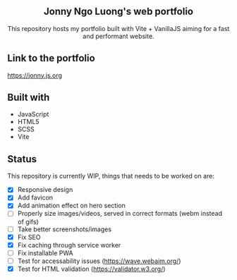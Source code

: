<h2 align="center">Jonny Ngo Luong's web portfolio</h2>
<p align="center">This repository hosts my portfolio built with Vite + VanillaJS aiming for a fast and performant website.</p>

## Link to the portfolio

https://jonny.js.org

## Built with

- JavaScript
- HTML5
- SCSS
- Vite

## Status

This repository is currently WIP, things that needs to be worked on are:

- [x] Responsive design
- [x] Add favicon
- [x] Add animation effect on hero section
- [ ] Properly size images/videos, served in correct formats (webm instead of gifs)
- [ ] Take better screenshots/images
- [x] Fix SEO
- [x] Fix caching through service worker
- [ ] Fix installable PWA
- [ ] Test for accessability issues (https://wave.webaim.org/)
- [x] Test for HTML validation (https://validator.w3.org/)
